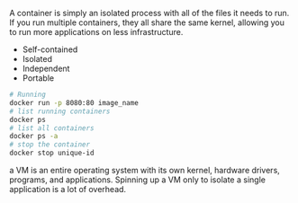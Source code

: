 A container is simply an isolated process with all of the files it needs to run. If you run multiple containers, they all share the same kernel, allowing you to run more applications on less infrastructure.
- Self-contained
- Isolated
- Independent
- Portable
```sh
# Running
docker run -p 8080:80 image_name
# list running containers
docker ps
# list all containers
docker ps -a
# stop the container
docker stop unique-id
```
a VM is an entire operating system with its own kernel, hardware drivers, programs, and applications. Spinning up a VM only to isolate a single application is a lot of overhead.
